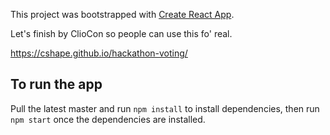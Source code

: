 This project was bootstrapped with [Create React App](https://github.com/facebookincubator/create-react-app).

Let's finish by ClioCon so people can use this fo' real.

https://cshape.github.io/hackathon-voting/

## To run the app
Pull the latest master and run `npm install` to install dependencies, then run `npm start` once the dependencies are installed.
